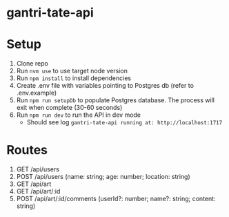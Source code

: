 # gantri-tate-api

# Setup

1. Clone repo
2. Run `nvm use` to use target node version
3. Run `npm install` to install dependencies
4. Create .env file with variables pointing to Postgres db (refer to .env.example)
5. Run `npm run setupDb` to populate Postgres database. The process will exit when complete (30-60 seconds)
6. Run `npm run dev` to run the API in dev mode
   - Should see log `gantri-tate-api running at: http://localhost:1717`

# Routes

1. GET /api/users
2. POST /api/users (name: string; age: number; location: string)
3. GET /api/art
4. GET /api/art/:id
5. POST /api/art/:id/comments (userId?: number; name?: string; content: string)
